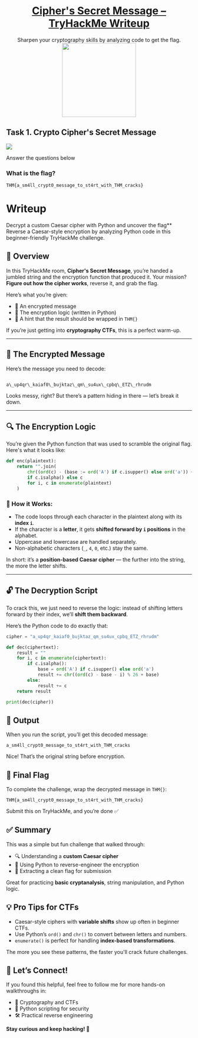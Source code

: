 # <div align="center">[Cipher's Secret Message – TryHackMe Writeup](https://tryhackme.com/room/hfb1cipherssecretmessage)</div>

<div align="center">Sharpen your cryptography skills by analyzing code to get the flag.</div>

<div align="center">
  <img src="https://github.com/user-attachments/assets/473a4962-a4c5-492b-917f-34de60739102" height="200" ></img>
</div>

## Task 1. Crypto  Cipher's Secret Message
<img src="https://github.com/user-attachments/assets/855c2a47-b027-4d0d-a6d7-11e5ebea076e"/>


Answer the questions below

### What is the flag?

```
THM{a_sm4ll_crypt0_message_to_st4rt_with_THM_cracks}
```

# Writeup

Decrypt a custom Caesar cipher with Python and uncover the flag**  
Reverse a Caesar-style encryption by analyzing Python code in this beginner-friendly TryHackMe challenge.

## 🧩 Overview

In this TryHackMe room, **Cipher's Secret Message**, you’re handed a jumbled string and the encryption function that produced it. Your mission? **Figure out how the cipher works**, reverse it, and grab the flag.

Here’s what you’re given:

- 🔐 An encrypted message  
- 🧠 The encryption logic (written in Python)  
- 🏁 A hint that the result should be wrapped in `THM{}`  

If you’re just getting into **cryptography CTFs**, this is a perfect warm-up.

---

## 📜 The Encrypted Message

Here’s the message you need to decode:

```

a\_up4qr\_kaiaf0\_bujktaz\_qm\_su4ux\_cpbq\_ETZ\_rhrudm

````

Looks messy, right? But there’s a pattern hiding in there — let’s break it down.

---

## 🔍 The Encryption Logic

You’re given the Python function that was used to scramble the original flag. Here's what it looks like:

```python
def enc(plaintext):
    return "".join(
        chr((ord(c) - (base := ord('A') if c.isupper() else ord('a')) + i) % 26 + base)
        if c.isalpha() else c
        for i, c in enumerate(plaintext)
    )
````

### 🧠 How it Works:

* The code loops through each character in the plaintext along with its **index `i`**.
* If the character is a **letter**, it gets **shifted forward by `i` positions** in the alphabet.
* Uppercase and lowercase are handled separately.
* Non-alphabetic characters (`_`, `4`, `0`, etc.) stay the same.

In short: it’s a **position-based Caesar cipher** — the further into the string, the more the letter shifts.

---

## 🔓 The Decryption Script

To crack this, we just need to reverse the logic: instead of shifting letters forward by their index, we’ll **shift them backward**.

Here’s the Python code to do exactly that:

```python
cipher = "a_up4qr_kaiaf0_bujktaz_qm_su4ux_cpbq_ETZ_rhrudm"

def dec(ciphertext):
    result = ""
    for i, c in enumerate(ciphertext):
        if c.isalpha():
            base = ord('A') if c.isupper() else ord('a')
            result += chr((ord(c) - base - i) % 26 + base)
        else:
            result += c
    return result

print(dec(cipher))
```


## 🧾 Output

When you run the script, you’ll get this decoded message:

```
a_sm4ll_crypt0_message_to_st4rt_with_THM_cracks
```

Nice! That’s the original string before encryption.

## 🏁 Final Flag

To complete the challenge, wrap the decrypted message in `THM{}`:

```
THM{a_sm4ll_crypt0_message_to_st4rt_with_THM_cracks}
```

Submit this on TryHackMe, and you’re done ✅


## ✅ Summary

This was a simple but fun challenge that walked through:

* 🔍 Understanding a **custom Caesar cipher**
* 🐍 Using Python to reverse-engineer the encryption
* 🏁 Extracting a clean flag for submission

Great for practicing **basic cryptanalysis**, string manipulation, and Python logic.

## 💡 Pro Tips for CTFs

* Caesar-style ciphers with **variable shifts** show up often in beginner CTFs.
* Use Python’s `ord()` and `chr()` to convert between letters and numbers.
* `enumerate()` is perfect for handling **index-based transformations**.

The more you see these patterns, the faster you'll crack future challenges.


## 💬 Let’s Connect!

If you found this helpful, feel free to follow me for more hands-on walkthroughs in:

* 🔐 Cryptography and CTFs
* 🐍 Python scripting for security
* 🛠️ Practical reverse engineering

**Stay curious and keep hacking! 🚀**
